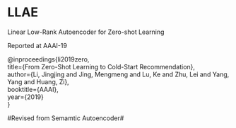 # LLAE
Linear Low-Rank Autoencoder for Zero-shot Learning    

Reported at AAAI-19   

@inproceedings{li2019zero,    
  title={From Zero-Shot Learning to Cold-Start Recommendation},     
  author={Li, Jingjing and Jing, Mengmeng and Lu, Ke and Zhu, Lei and Yang, Yang and Huang, Zi},   
  booktitle={AAAI},   
  year={2019}   
}

#Revised from Semamtic Autoencoder#
